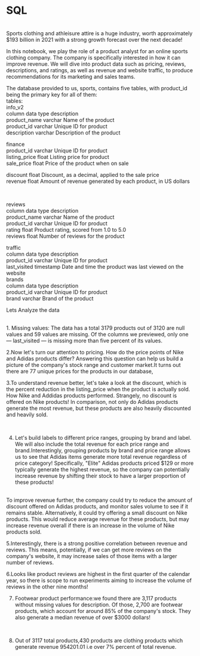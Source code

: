 # SQL
<br>
Sports clothing and athleisure attire is a huge industry, worth approximately $193 billion in 2021 with a strong growth forecast over the next decade!

In this notebook, we play the role of a product analyst for an online sports clothing company. The company is specifically interested in how it can improve revenue. We will dive into product data such as pricing, reviews, descriptions, and ratings, as well as revenue and website traffic, to produce recommendations for its marketing and sales teams.

The database provided to us, sports, contains five tables, with product_id being the primary key for all of them:
<br>
tables:
<br>
info_v2
<br>
column	          data type	      description
<br>
product_name	    varchar	       Name of the product
<br>
product_id	      varchar	       Unique ID for product
<br>
description	       varchar	      Description of the product

finance
<br>
product_id	            varchar	                   Unique ID for product
<br>
listing_price	          float	                     Listing price for product
<br>
sale_price	           float	                     Price of the product when on sale
<br>

discount	              float	                        Discount, as a decimal, applied to the sale price
<br>
revenue               	float	                               Amount of revenue generated by each product, in US dollars

<br>


reviews
<br>
column	        data            type	description
<br>
product_name	     varchar	       Name of the product
<br>
product_id	        varchar	         Unique ID for product
<br>
rating	             float	        Product rating, scored from 1.0 to 5.0
<br>
reviews	float	Number of reviews for the product
<br>

traffic
<br>
column	data type	description
<br>
product_id	varchar	Unique ID for product
<br>
last_visited	timestamp	Date and time the product was last viewed on the website
<br>
brands
<br>
column	data type	description
<br>
product_id	varchar	Unique ID for product
<br>
brand	varchar	Brand of the product
<br>


Lets Analyze the data 

<br>
1. Missing values: The data has a total 3179 products out of 3120 are null values and 59 values are missing. Of the columns we previewed, only one — last_visited — is missing more than five percent of its values. 
<br>

2.Now let's turn our attention to pricing. How do the price points of Nike and Adidas products differ? Answering this question can help us build a picture of the company's stock range and customer market.It turns out there are 77 unique prices for the products in our database,
<br>

3.To understand revenue better, let's take a look at the discount, which is the percent reduction in the listing_price when the product is actually sold. How Nike and Addidas products performed.
Strangely, no discount is offered on Nike products! In comparison, not only do Adidas products generate the most revenue, but these products are also heavily discounted and heavily sold.

<br>

4. Let's build  labels to different price ranges, grouping by brand and label. We will also include the total revenue for each price range and brand.Interestingly, grouping products by brand and price range allows us to see that Adidas items generate more total revenue regardless of price category! Specifically, "Elite" Adidas products priced $129 or more typically generate the highest revenue, so the company can potentially increase revenue by shifting their stock to have a larger proportion of these products!
<br>
To improve revenue further, the company could try to reduce the amount of discount offered on Adidas products, and monitor sales volume to see if it remains stable. Alternatively, it could try offering a small discount on Nike products. This would reduce average revenue for these products, but may increase revenue overall if there is an increase in the volume of Nike products sold.
<br>

5.Interestingly, there is a strong positive correlation between revenue and reviews. This means, potentially, if we can get more reviews on the company's website, it may increase sales of those items with a larger number of reviews.
<br>

6.Looks like product reviews are highest in the first quarter of the calendar year, so there is scope to run experiments aiming to increase the volume of reviews in the other nine months!
<br>

7. Footwear product performance:we found there are 3,117 products without missing values for description. Of those, 2,700 are footwear products, which account for around 85% of the company's stock. They also generate a median revenue of over $3000 dollars!
<br>

8. Out of 3117 total products,430 products are clothing products which generate revenue 954201.01 i.e over 7% percent of total revenue.









